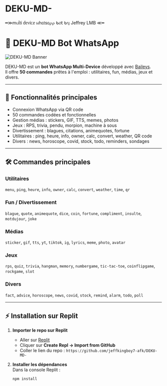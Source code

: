 # DEKU-MD-
━≫mᥙᥣ𝗍і ძᥱ᥎іᥴᥱ ᥕһᥲ𝗍sᥲ⍴⍴ ᑲ᥆𝗍 ᑲᥡ Jeffrey LMB ≪━
# 🤖 DEKU-MD Bot WhatsApp

![DEKU-MD Banner](https://i.imgur.com/N7F6V2y.png)

DEKU-MD est un **bot WhatsApp Multi-Device** développé avec [Baileys](https://github.com/WhiskeySockets/Baileys).  
Il offre **50 commandes** prêtes à l'emploi : utilitaires, fun, médias, jeux et divers.

---

## 🚀 Fonctionnalités principales

- Connexion WhatsApp via QR code
- 50 commandes codées et fonctionnelles
- Gestion médias : stickers, GIF, TTS, memes, photos
- Jeux : RPS, trivia, pendu, morpion, machine à sous
- Divertissement : blagues, citations, animequotes, fortune
- Utilitaires : ping, heure, info, owner, calc, convert, weather, QR code
- Divers : news, horoscope, covid, stock, todo, reminders, sondages

---

## 🛠️ Commandes principales

### Utilitaires
`menu`, `ping`, `heure`, `info`, `owner`, `calc`, `convert`, `weather`, `time`, `qr`

### Fun / Divertissement
`blague`, `quote`, `animequote`, `dice`, `coin`, `fortune`, `compliment`, `insulte`, `motdujour`, `joke`

### Médias
`sticker`, `gif`, `tts`, `yt`, `tiktok`, `ig`, `lyrics`, `meme`, `photo`, `avatar`

### Jeux
`rps`, `quiz`, `trivia`, `hangman`, `memory`, `numbergame`, `tic-tac-toe`, `coinflipgame`, `rockgame`, `slot`

### Divers
`fact`, `advice`, `horoscope`, `news`, `covid`, `stock`, `remind`, `alarm`, `todo`, `poll`

---

## ⚡ Installation sur Replit

1. **Importer le repo sur Replit**  
   - Aller sur [Replit](https://replit.com/)  
   - Cliquer sur **Create Repl → Import from GitHub**  
   - Coller le lien du repo : `https://github.com/jeffkingboy7-afk/DEKU-MD-`

2. **Installer les dépendances**  
   Dans la console Replit :  
   ```bash
   npm install
